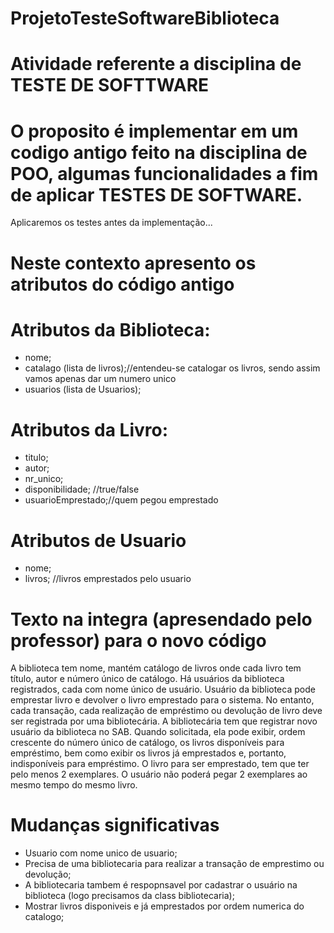 # ProjetoTesteSoftwareBiblioteca

# Atividade referente a disciplina de TESTE DE SOFTTWARE

# O proposito é implementar em um codigo antigo feito na disciplina de POO, algumas funcionalidades a fim de aplicar TESTES DE SOFTWARE.
Aplicaremos os testes antes da implementação...

# Neste contexto apresento os atributos do código antigo
# Atributos da Biblioteca:
- nome;
- catalago (lista de livros);//entendeu-se catalogar os livros, sendo assim vamos apenas dar um numero unico
- usuarios (lista de Usuarios);
# Atributos da Livro:
- titulo;
- autor;
- nr_unico;
- disponibilidade; //true/false
- usuarioEmprestado;//quem pegou emprestado
# Atributos de Usuario
- nome;
- livros; //livros emprestados pelo usuario

# Texto na integra (apresendado pelo professor) para o novo código
A biblioteca tem nome, mantém catálogo de livros onde cada livro tem título, autor e número único de catálogo. Há usuários da biblioteca registrados, cada com nome único de usuário. Usuário da biblioteca pode emprestar livro e devolver o livro emprestado para o sistema. No entanto, cada transação, cada realização de empréstimo ou devolução de livro deve ser registrada por uma bibliotecária. A bibliotecária tem que registrar novo usuário da biblioteca no SAB.
Quando solicitada, ela pode exibir, ordem crescente do número único de catálogo, os livros disponíveis para empréstimo, bem como exibir os livros já emprestados e, portanto, indisponíveis para empréstimo. 
O livro para ser emprestado, tem que ter pelo menos 2 exemplares. O usuário não poderá pegar 2 exemplares ao mesmo tempo do mesmo livro.

# Mudanças significativas
- Usuario com nome unico de usuario;
- Precisa de uma bibliotecaria para realizar a transação de emprestimo ou devolução;
- A bibliotecaria tambem é respopnsavel por cadastrar o usuário na biblioteca (logo precisamos da class bibliotecaria);
- Mostrar livros disponiveis e já emprestados por ordem numerica do catalogo; 

